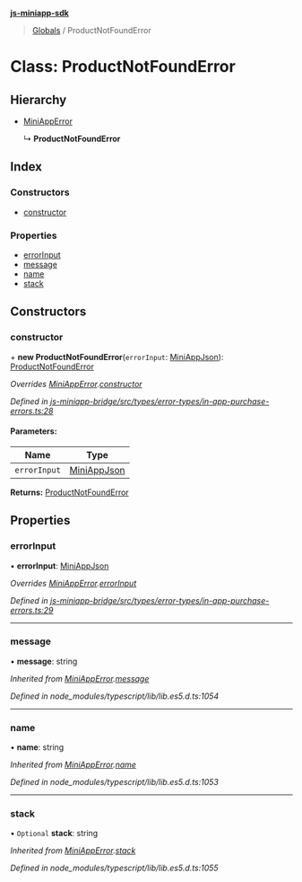 **[js-miniapp-sdk](../README.md)**

> [Globals](../README.md) / ProductNotFoundError

# Class: ProductNotFoundError

## Hierarchy

* [MiniAppError](miniapperror.md)

  ↳ **ProductNotFoundError**

## Index

### Constructors

* [constructor](productnotfounderror.md#constructor)

### Properties

* [errorInput](productnotfounderror.md#errorinput)
* [message](productnotfounderror.md#message)
* [name](productnotfounderror.md#name)
* [stack](productnotfounderror.md#stack)

## Constructors

### constructor

\+ **new ProductNotFoundError**(`errorInput`: [MiniAppJson](../interfaces/miniappjson.md)): [ProductNotFoundError](productnotfounderror.md)

*Overrides [MiniAppError](miniapperror.md).[constructor](miniapperror.md#constructor)*

*Defined in [js-miniapp-bridge/src/types/error-types/in-app-purchase-errors.ts:28](https://github.com/rakutentech/js-miniapp/blob/cac19e7/js-miniapp-bridge/src/types/error-types/in-app-purchase-errors.ts#L28)*

#### Parameters:

Name | Type |
------ | ------ |
`errorInput` | [MiniAppJson](../interfaces/miniappjson.md) |

**Returns:** [ProductNotFoundError](productnotfounderror.md)

## Properties

### errorInput

•  **errorInput**: [MiniAppJson](../interfaces/miniappjson.md)

*Overrides [MiniAppError](miniapperror.md).[errorInput](miniapperror.md#errorinput)*

*Defined in [js-miniapp-bridge/src/types/error-types/in-app-purchase-errors.ts:29](https://github.com/rakutentech/js-miniapp/blob/cac19e7/js-miniapp-bridge/src/types/error-types/in-app-purchase-errors.ts#L29)*

___

### message

•  **message**: string

*Inherited from [MiniAppError](miniapperror.md).[message](miniapperror.md#message)*

*Defined in node_modules/typescript/lib/lib.es5.d.ts:1054*

___

### name

•  **name**: string

*Inherited from [MiniAppError](miniapperror.md).[name](miniapperror.md#name)*

*Defined in node_modules/typescript/lib/lib.es5.d.ts:1053*

___

### stack

• `Optional` **stack**: string

*Inherited from [MiniAppError](miniapperror.md).[stack](miniapperror.md#stack)*

*Defined in node_modules/typescript/lib/lib.es5.d.ts:1055*
